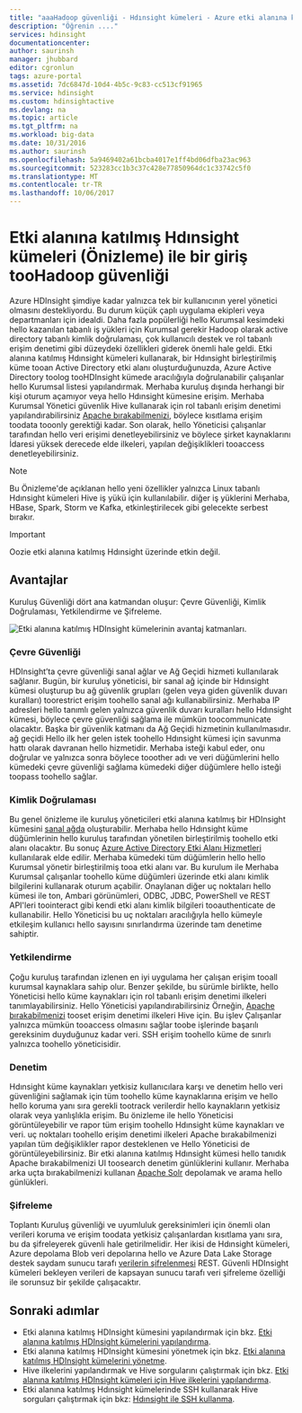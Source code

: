 ```yaml
---
title: "aaaHadoop güvenliği - Hdınsight kümeleri - Azure etki alanına katılmış | Microsoft Docs"
description: "Öğrenin ...."
services: hdinsight
documentationcenter: 
author: saurinsh
manager: jhubbard
editor: cgronlun
tags: azure-portal
ms.assetid: 7dc6847d-10d4-4b5c-9c83-cc513cf91965
ms.service: hdinsight
ms.custom: hdinsightactive
ms.devlang: na
ms.topic: article
ms.tgt_pltfrm: na
ms.workload: big-data
ms.date: 10/31/2016
ms.author: saurinsh
ms.openlocfilehash: 5a9469402a61bcba4017e1ff4bd06dfba23ac963
ms.sourcegitcommit: 523283cc1b3c37c428e77850964dc1c33742c5f0
ms.translationtype: MT
ms.contentlocale: tr-TR
ms.lasthandoff: 10/06/2017
---
```

# <a name="an-introduction-toohadoop-security-with-domain-joined-hdinsight-clusters-preview"></a>Etki alanına katılmış Hdınsight kümeleri (Önizleme) ile bir giriş tooHadoop güvenliği

Azure HDInsight şimdiye kadar yalnızca tek bir kullanıcının yerel yönetici olmasını destekliyordu. Bu durum küçük çaplı uygulama ekipleri veya departmanları için idealdi. Daha fazla popülerliği hello Kurumsal kesimdeki hello kazanılan tabanlı iş yükleri için Kurumsal gerekir Hadoop olarak active directory tabanlı kimlik doğrulaması, çok kullanıcılı destek ve rol tabanlı erişim denetimi gibi düzeydeki özellikleri giderek önemli hale geldi. Etki alanına katılmış Hdınsight kümeleri kullanarak, bir Hdınsight birleştirilmiş küme tooan Active Directory etki alanı oluşturduğunuzda, Azure Active Directory toolog tooHDInsight kümede aracılığıyla doğrulanabilir çalışanlar hello Kurumsal listesi yapılandırmak. Merhaba kuruluş dışında herhangi bir kişi oturum açamıyor veya hello Hdınsight kümesine erişim. Merhaba Kurumsal Yönetici güvenlik Hive kullanarak için rol tabanlı erişim denetimi yapılandırabilirsiniz [Apache bırakabilmenizi](http://hortonworks.com/apache/ranger/), böylece kısıtlama erişim toodata tooonly gerektiği kadar. Son olarak, hello Yöneticisi çalışanlar tarafından hello veri erişimi denetleyebilirsiniz ve böylece şirket kaynaklarını İdaresi yüksek derecede elde ilkeleri, yapılan değişiklikleri tooaccess denetleyebilirsiniz.

> [!NOTE]
> Bu Önizleme'de açıklanan hello yeni özellikler yalnızca Linux tabanlı Hdınsight kümeleri Hive iş yükü için kullanılabilir. diğer iş yüklerini Merhaba, HBase, Spark, Storm ve Kafka, etkinleştirilecek gibi gelecekte serbest bırakır.

> [!IMPORTANT]
> Oozie etki alanına katılmış Hdınsight üzerinde etkin değil.

## <a name="benefits"></a>Avantajlar
Kuruluş Güvenliği dört ana katmandan oluşur: Çevre Güvenliği, Kimlik Doğrulaması, Yetkilendirme ve Şifreleme.

![Etki alanına katılmış HDInsight kümelerinin avantaj katmanları](./media/hdinsight-domain-joined-introduction/hdinsight-domain-joined-four-pillars.png).

### <a name="perimeter-security"></a>Çevre Güvenliği
HDInsight’ta çevre güvenliği sanal ağlar ve Ağ Geçidi hizmeti kullanılarak sağlanır. Bugün, bir kuruluş yöneticisi, bir sanal ağ içinde bir Hdınsight kümesi oluşturup bu ağ güvenlik grupları (gelen veya giden güvenlik duvarı kuralları) toorestrict erişim toohello sanal ağı kullanabilirsiniz. Merhaba IP adresleri hello tanımlı gelen yalnızca güvenlik duvarı kuralları hello Hdınsight kümesi, böylece çevre güvenliği sağlama ile mümkün toocommunicate olacaktır. Başka bir güvenlik katmanı da Ağ Geçidi hizmetinin kullanılmasıdır. ağ geçidi Hello ilk her gelen istek toohello Hdınsight kümesi için savunma hattı olarak davranan hello hizmetidir. Merhaba isteği kabul eder, onu doğrular ve yalnızca sonra böylece tooother adı ve veri düğümlerini hello kümedeki çevre güvenliği sağlama kümedeki diğer düğümlere hello isteği toopass toohello sağlar.

### <a name="authentication"></a>Kimlik Doğrulaması
Bu genel önizleme ile kuruluş yöneticileri etki alanına katılmış bir HDInsight kümesini [sanal ağda](https://azure.microsoft.com/services/virtual-network/) oluşturabilir. Merhaba hello Hdınsight küme düğümlerinin hello kuruluş tarafından yönetilen birleştirilmiş toohello etki alanı olacaktır. Bu sonuç [Azure Active Directory Etki Alanı Hizmetleri](../active-directory-domain-services/active-directory-ds-overview.md) kullanılarak elde edilir. Merhaba kümedeki tüm düğümlerin hello hello Kurumsal yönetir birleştirilmiş tooa etki alanı var. Bu kurulum ile Merhaba Kurumsal çalışanlar toohello küme düğümleri üzerinde etki alanı kimlik bilgilerini kullanarak oturum açabilir. Onaylanan diğer uç noktaları hello kümesi ile ton, Ambari görünümleri, ODBC, JDBC, PowerShell ve REST API'leri toointeract gibi kendi etki alanı kimlik bilgileri tooauthenticate de kullanabilir. Hello Yöneticisi bu uç noktaları aracılığıyla hello kümeyle etkileşim kullanıcı hello sayısını sınırlandırma üzerinde tam denetime sahiptir.

### <a name="authorization"></a>Yetkilendirme
Çoğu kuruluş tarafından izlenen en iyi uygulama her çalışan erişim tooall kurumsal kaynaklara sahip olur. Benzer şekilde, bu sürümle birlikte, hello Yöneticisi hello küme kaynakları için rol tabanlı erişim denetimi ilkeleri tanımlayabilirsiniz. Hello Yöneticisi yapılandırabilirsiniz Örneğin, [Apache bırakabilmenizi](http://hortonworks.com/apache/ranger/) tooset erişim denetimi ilkeleri Hive için. Bu işlev Çalışanlar yalnızca mümkün tooaccess olmasını sağlar toobe işlerinde başarılı gereksinim duyduğunuz kadar veri. SSH erişim toohello küme de sınırlı yalnızca toohello yöneticisidir.

### <a name="auditing"></a>Denetim
Hdınsight küme kaynakları yetkisiz kullanıcılara karşı ve denetim hello veri güvenliğini sağlamak için tüm toohello küme kaynaklarına erişim ve hello hello koruma yanı sıra gerekli tootrack verilerdir hello kaynakların yetkisiz olarak veya yanlışlıkla erişim. Bu önizleme ile hello Yöneticisi görüntüleyebilir ve rapor tüm erişim toohello Hdınsight küme kaynakları ve veri. uç noktaları toohello erişim denetimi ilkeleri Apache bırakabilmenizi yapılan tüm değişiklikler rapor desteklenen ve Hello Yöneticisi de görüntüleyebilirsiniz. Bir etki alanına katılmış Hdınsight kümesi hello tanıdık Apache bırakabilmenizi UI toosearch denetim günlüklerini kullanır. Merhaba arka uçta bırakabilmenizi kullanan [Apache Solr](http://hortonworks.com/apache/solr/) depolamak ve arama hello günlükleri.

### <a name="encryption"></a>Şifreleme
Toplantı Kuruluş güvenliği ve uyumluluk gereksinimleri için önemli olan verileri koruma ve erişim toodata yetkisiz çalışanlardan kısıtlama yanı sıra, bu da şifreleyerek güvenli hale getirilmelidir. Her ikisi de Hdınsight kümeleri, Azure depolama Blob veri depolarına hello ve Azure Data Lake Storage destek saydam sunucu tarafı [verilerin şifrelenmesi](../storage/common/storage-service-encryption.md) REST. Güvenli HDInsight kümeleri bekleyen verileri de kapsayan sunucu tarafı veri şifreleme özelliği ile sorunsuz bir şekilde çalışacaktır.

## <a name="next-steps"></a>Sonraki adımlar
* Etki alanına katılmış HDInsight kümesini yapılandırmak için bkz. [Etki alanına katılmış HDInsight kümelerini yapılandırma](hdinsight-domain-joined-configure.md).
* Etki alanına katılmış HDInsight kümesini yönetmek için bkz. [Etki alanına katılmış HDInsight kümelerini yönetme](hdinsight-domain-joined-manage.md).
* Hive ilkelerini yapılandırmak ve Hive sorgularını çalıştırmak için bkz. [Etki alanına katılmış HDInsight kümeleri için Hive ilkelerini yapılandırma](hdinsight-domain-joined-run-hive.md).
* Etki alanına katılmış Hdınsight kümelerinde SSH kullanarak Hive sorguları çalıştırmak için bkz: [Hdınsight ile SSH kullanma](hdinsight-hadoop-linux-use-ssh-unix.md#domainjoined).

